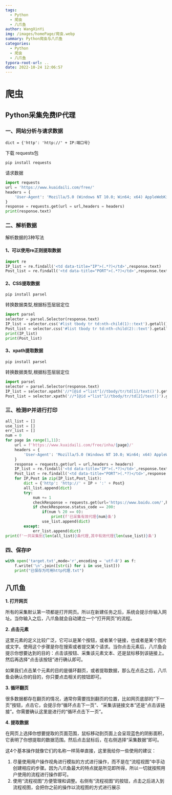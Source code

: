 ```yaml
---
tags:
  - Python
  - 爬虫
  - 八爪鱼
author: WangXinYi
img: /images/homePage/爬虫.webp
summary: Python爬虫与八爪鱼
categories:
  - Python
  - 爬虫
  - 八爪鱼
typora-root-url: ..
date: 2022-10-24 12:06:57
---
```


# 爬虫

## Python采集免费IP代理

### 一、网站分析与请求数据

```
dict = {'http': 'http://' + IP:端口号}
```

下载 requests包

```
pip install requests
```

请求数据

```python
import requests
url = 'https://www.kuaidaili.com/free/'
headers = {
    'User-Agent': 'Mozilla/5.0 (Windows NT 10.0; Win64; x64) AppleWebKit/537.36 (KHTML, like Gecko) Chrome/107.0.0.0 Safari/537.36 Edg/107.0.1418.42'
}
response = requests.get(url = url,headers = headers)
print(response.text)
```

### 二、解析数据

解析数据的3种写法

#### 1、可以使用re正则提取数据

```python
import re
IP_list = re.findall('<td data-title="IP">(.*?)</td>',response.text)
Post_list = re.findall('<td data-title="PORT">(.*?)</td>',response.text)
```

#### 2、CSS提取数据

```
pip install parsel
```

转换数据类型,根据标签层层定位

```python
import parsel
selector = parsel.Selector(response.text)
IP_list = selector.css('#list tbody tr td:nth-child(1)::text').getall()
Post_list = selector.css('#list tbody tr td:nth-child(2)::text').getall()
print(IP_list)
print(Post_list)
```

#### 3、xpath提取数据

```
pip install parsel
```

转换数据类型,根据标签层层定位

```python
import parsel
selector = parsel.Selector(response.text)
IP_list = selector.xpath('//*[@id ="list"]//tbody/tr/td[1]/text()').getall()
Post_list = selector.xpath('//*[@id ="list"]//tbody/tr/td[2]/text()').getall()
```

### 三、检测IP并进行打印

```python
all_list = []
use_list = []
err_list = []
num = 0
for page in range(1,11):
    url = f'https://www.kuaidaili.com/free/inha/{page}/'
    headers = {
        'User-Agent': 'Mozilla/5.0 (Windows NT 10.0; Win64; x64) AppleWebKit/537.36 (KHTML, like Gecko) Chrome/107.0.0.0 Safari/537.36 Edg/107.0.1418.42'
    }
    response = requests.get(url = url,headers = headers)
    IP_list = re.findall('<td data-title="IP">(.*?)</td>',response.text)
    Post_list = re.findall('<td data-title="PORT">(.*?)</td>',response.text)
    for IP,Post in zip(IP_list,Post_list):
        dict = {'http': 'http://' + IP + ':' + Post}
        all_list.append(dict)
        try:
            num += 1
            checkResponse = requests.get(url='https://www.baidu.com/',headers = headers,proxies = dict)
            if checkResponse.status_code == 200:
                if(num % 20 == 0):
                    print(f'已采集有效代理{num}条')
                use_list.append(dict)
        except:
            err_list.append(dict)
print(f'一共采集到{len(all_list)}条代理,其中有效代理{len(use_list)}条')


```

### 四、保存IP

```python
with open('target.txt',mode='r',encoding = 'utf-8') as f:
	f.write('\n'.join([str(i) for i in use_list]))
    print("已保存为可用http代理.txt")
```

## 八爪鱼

**1. 打开网页**

所有的采集默认第一项都是打开网页。所以在新建任务之后，系统会提示你输入网址。当你输入之后，八爪鱼就会自动建立一个“打开网页”的流程。

**2. 点击元素**

这里元素的定义比较广泛，它可以是某个按钮，或者某个链接，也或者是某个图片或文字。使用这个步骤是你在搜索或者提交某个请求。当你点击元素后，八爪鱼会提示你想要达到的目的：点击该按钮、采集该元素文本、还是鼠标移到该链接上。然后再选择“点击该按钮”进行确认即可。

如果我们点击某个元素的目的是循环翻页，或者提取数据，那么在点击之后，八爪鱼会确认你的目的，你只要点击相关的按钮即可。

**3. 循环翻页**

很多数据都存在翻页的情况，通常你需要找到翻页的位置，比如网页底部的“下一页”按钮，点击它，会提示你“循环点击下一页”、“采集该链接文本”还是“点击该链接”。你需要确认这里是进行的“循环点击下一页”。

**4. 提取数据**

在网页上选择你想要提取的页面范围，鼠标移动到页面上会呈现蓝色的阴影面积，它表明了你想提取的数据范围。然后点击鼠标后，在右侧选择“采集数据”即可。

这4个基本操作就像它们的名称一样简单直接，这里我给你一些使用的建议：

1. 尽量使用用户操作视角进行模拟的方式进行操作，而不是在“流程视图”中手动创建相应的步骤。因为八爪鱼最大的特点就是所见即所得，所以一切就按照用户使用的流程进行操作即可。
2. 使用“流程视图”方便管理和调整。右侧有“流程视图”的按钮，点击之后进入到流程视图，会把你之前的操作以流程图的方式进行展示



